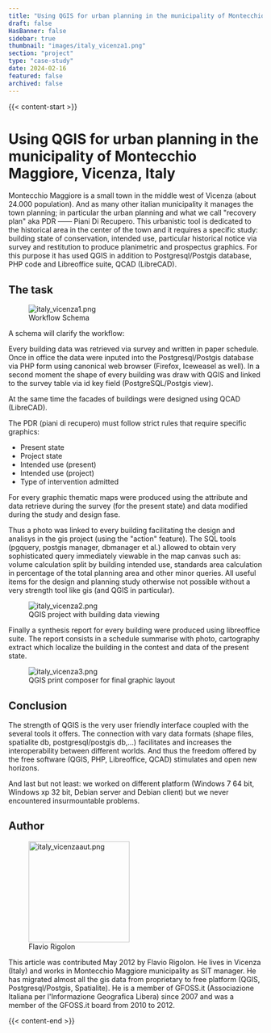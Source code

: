 ```yaml
---
title: "Using QGIS for urban planning in the municipality of Montecchio Maggiore, Vicenza, Italy"
draft: false
HasBanner: false
sidebar: true
thumbnail: "images/italy_vicenza1.png"
section: "project"
type: "case-study"
date: 2024-02-16
featured: false
archived: false
---
```

{{< content-start >}}

# Using QGIS for urban planning in the municipality of Montecchio Maggiore, Vicenza, Italy

Montecchio Maggiore is a small town in the middle west of Vicenza (about 24.000 population). And as many other italian municipality it manages the town planning; in particular the urban planning and what we call "recovery plan" aka PDR —— Piani Di Recupero. This urbanistic tool is dedicated to the historical area in the center of the town and it requires a specific study: building state of conservation, intended use, particular historical notice via survey and restitution to produce planimetric and prospectus graphics. For this purpose it has used QGIS in addition to Postgresql/Postgis database, PHP code and Libreoffice suite, QCAD (LibreCAD).

## The task

<figure>
<img src="../images/italy_vicenza1.png" class="align-right" alt="italy_vicenza1.png" />
<figcaption>Workflow Schema</figcaption>
</figure>

A schema will clarify the workflow:

Every building data was retrieved via survey and written in paper schedule. Once in office the data were inputed into the Postgresql/Postgis database via PHP form using canonical web browser (Firefox, Iceweasel as well). In a second moment the shape of every building was draw with QGIS and linked to the survey table via id key field (PostgreSQL/Postgis view).

At the same time the facades of buildings were designed using QCAD (LibreCAD).

The PDR (piani di recupero) must follow strict rules that require specific graphics:

-   Present state
-   Project state
-   Intended use (present)
-   Intended use (project)
-   Type of intervention admitted

For every graphic thematic maps were produced using the attribute and data retrieve during the survey (for the present state) and data modified during the study and design fase.

Thus a photo was linked to every building facilitating the design and analisys in the gis project (using the "action" feature). The SQL tools (pgquery, postgis manager, dbmanager et al.) allowed to obtain very sophisticated query immediately viewable in the map canvas such as: volume calculation split by building intended use, standards area calculation in percentage of the total planning area and other minor queries. All useful items for the design and planning study otherwise not possible without a very strength tool like gis (and QGIS in particular).

<figure>
<img src="../images/italy_vicenza2.png" class="align-right" alt="italy_vicenza2.png" />
<figcaption>QGIS project with building data viewing</figcaption>
</figure>

Finally a synthesis report for every building were produced using libreoffice suite. The report consists in a schedule summarise with photo, cartography extract which localize the building in the contest and data of the present state.

<figure>
<img src="../images/italy_vicenza3.png" class="align-right" alt="italy_vicenza3.png" />
<figcaption>QGIS print composer for final graphic layout</figcaption>
</figure>

## Conclusion

The strength of QGIS is the very user friendly interface coupled with the several tools it offers. The connection with vary data formats (shape files, spatialite db, postgresql/postgis db,\...) facilitates and increases the interoperability between different worlds. And thus the freedom offered by the free software (QGIS, PHP, Libreoffice, QCAD) stimulates and open new horizons.

And last but not least: we worked on different platform (Windows 7 64 bit, Windows xp 32 bit, Debian server and Debian client) but we never encountered insurmountable problems.

## Author

<figure>
<img src="../images/italy_vicenzaaut.png" class="align-left" height="200" alt="italy_vicenzaaut.png" />
<figcaption>Flavio Rigolon</figcaption>
</figure>

This article was contributed May 2012 by Flavio Rigolon. He lives in Vicenza (Italy) and works in Montecchio Maggiore municipality as SIT manager. He has migrated almost all the gis data from proprietary to free platform (QGIS, Postgresql/Postgis, Spatialite). He is a member of GFOSS.it (Associazione Italiana per l\'Informazione Geografica Libera) since 2007 and was a member of the GFOSS.it board from 2010 to 2012.

{{< content-end >}}
